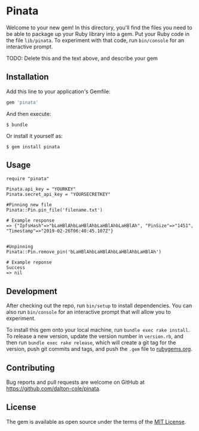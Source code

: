 # Pinata

Welcome to your new gem! In this directory, you'll find the files you need to be able to package up your Ruby library into a gem. Put your Ruby code in the file `lib/pinata`. To experiment with that code, run `bin/console` for an interactive prompt.

TODO: Delete this and the text above, and describe your gem

## Installation

Add this line to your application's Gemfile:

```ruby
gem 'pinata'
```

And then execute:

    $ bundle

Or install it yourself as:

    $ gem install pinata

## Usage
```
require "pinata"

Pinata.api_key = "YOURKEY"
Pinata.secret_api_key = "YOURSECRETKEY"

#Pinning new file
Pinata::Pin.pin_file('filename.txt')

# Example response
=> {"IpfsHash"=>"bLaHBlAhbLaHBlAhbLaHBlAhbLaHBlAh", "PinSize"=>"1451", "Timestamp"=>"2019-02-26T06:40:45.107Z"}


#Unpinning
Pinata::Pin.remove_pin('bLaHBlAhbLaHBlAhbLaHBlAhbLaHBlAh')

# Example reponse
Success
=> nil

```

## Development

After checking out the repo, run `bin/setup` to install dependencies. You can also run `bin/console` for an interactive prompt that will allow you to experiment.

To install this gem onto your local machine, run `bundle exec rake install`. To release a new version, update the version number in `version.rb`, and then run `bundle exec rake release`, which will create a git tag for the version, push git commits and tags, and push the `.gem` file to [rubygems.org](https://rubygems.org).

## Contributing

Bug reports and pull requests are welcome on GitHub at https://github.com/dalton-cole/pinata.

## License

The gem is available as open source under the terms of the [MIT License](https://opensource.org/licenses/MIT).
